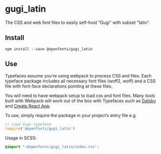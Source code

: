 
# gugi_latin

The CSS and web font files to easily self-host “Gugi” with subset "latin".

## Install

`npm install --save @openfonts/gugi_latin`

## Use

Typefaces assume you’re using webpack to process CSS and files. Each typeface
package includes all necessary font files (woff2, woff) and a CSS file with
font-face declarations pointing at these files.

You will need to have webpack setup to load css and font files. Many tools built
with Webpack will work out of the box with Typefaces such as [Gatsby](https://github.com/gatsbyjs/gatsby)
and [Create React App](https://github.com/facebookincubator/create-react-app).

To use, simply require the package in your project’s entry file e.g.

```javascript
// Load Gugi typeface
require('@openfonts/gugi_latin')
```

Usage in SCSS:
```scss
@import "~@openfonts/gugi_latin/index.css";
```
